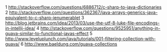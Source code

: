 1 http://stackoverflow.com/questions/6886712/c-sharp-to-java-dictionaries
2 http://stackoverflow.com/questions/362367/java-arrays-generics-java-equivalent-to-c-sharp-ienumerablet
3 http://blog.jetbrains.com/idea/2013/03/use-the-utf-8-luke-file-encodings-in-intellij-idea/
4 http://stackoverflow.com/questions/9525951/anything-in-guava-similar-to-functional-javas-effect
5 http://www.leveluplunch.com/java/tutorials/001-filtering-collection-with-guava/
6 http://www.baeldung.com/guava-collections